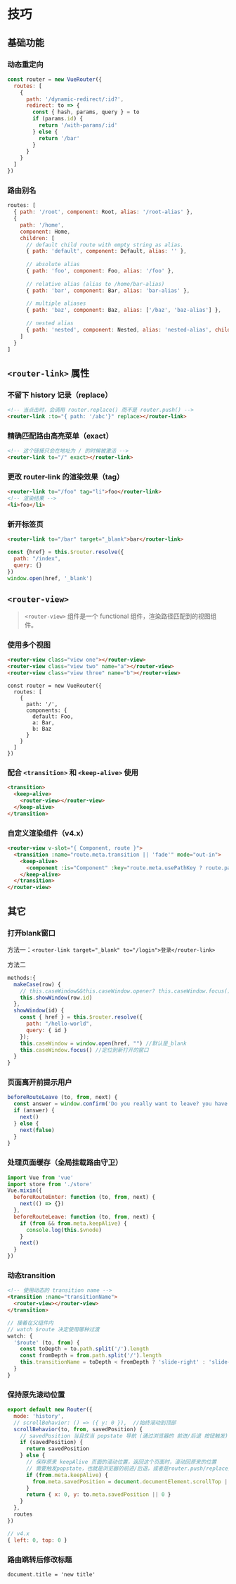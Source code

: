 # 技巧

## 基础功能

### 动态重定向

```js
const router = new VueRouter({
  routes: [
    {
      path: '/dynamic-redirect/:id?',
      redirect: to => {
        const { hash, params, query } = to
        if (params.id) {
          return '/with-params/:id'
        } else {
          return '/bar'
        }
      }
    }
  ]
})
```

### 路由别名

```js
routes: [
  { path: '/root', component: Root, alias: '/root-alias' },
  {
    path: '/home',
    component: Home,
    children: [
      // default child route with empty string as alias.
      { path: 'default', component: Default, alias: '' },
      
      // absolute alias
      { path: 'foo', component: Foo, alias: '/foo' },
      
      // relative alias (alias to /home/bar-alias)
      { path: 'bar', component: Bar, alias: 'bar-alias' },
      
      // multiple aliases
      { path: 'baz', component: Baz, alias: ['/baz', 'baz-alias'] },
      
      // nested alias
      { path: 'nested', component: Nested, alias: 'nested-alias', children: [{ path: 'foo', component: NestedFoo }] }
    ]
  }
]
```



## `<router-link>` 属性

### 不留下 history 记录（replace）

```html
<!-- 当点击时，会调用 router.replace() 而不是 router.push() -->
<router-link :to="{ path: '/abc'}" replace></router-link>
```

### 精确匹配路由高亮菜单（exact）

```html
<!-- 这个链接只会在地址为 / 的时候被激活 -->
<router-link to="/" exact></router-link>
```

### 更改 router-link 的渲染效果（tag）

```html
<router-link to="/foo" tag="li">foo</router-link>
<!-- 渲染结果 -->
<li>foo</li>
```

### 新开标签页

```html
<router-link to="/bar" target="_blank">bar</router-link>
```

```js
const {href} = this.$router.resolve({
  path: "/index",
  query: {}
})
window.open(href, '_blank')
```



## `<router-view>`

> `<router-view>` 组件是一个 functional 组件，渲染路径匹配到的视图组件。

### 使用多个视图

```html
<router-view class="view one"></router-view>
<router-view class="view two" name="a"></router-view>
<router-view class="view three" name="b"></router-view>
```

```js{5}
const router = new VueRouter({
  routes: [
    {
      path: '/',
      components: {
        default: Foo,
        a: Bar,
        b: Baz
      }
    }
  ]
})
```

### 配合 `<transition>` 和 `<keep-alive>` 使用

```html
<transition>
  <keep-alive>
    <router-view></router-view>
  </keep-alive>
</transition>
```

### 自定义渲染组件（v4.x）

```html
<router-view v-slot="{ Component, route }">
  <transition :name="route.meta.transition || 'fade'" mode="out-in">
    <keep-alive>
      <component :is="Component" :key="route.meta.usePathKey ? route.path : undefined" />
    </keep-alive>
  </transition>
</router-view>
```



## 其它

### 打开blank窗口

方法一：`<router-link target="_blank" to="/login">登录</router-link>`

方法二

```js
methods:{
  makeCase(row) {
    // this.caseWindow&&this.caseWindow.opener? this.caseWindow.focus(): this.showWindow()
    this.showWindow(row.id)
  },
  showWindow(id) {
    const { href } = this.$router.resolve({
      path: "/hello-world",
      query: { id }
    });
    this.caseWindow = window.open(href, "") //默认是_blank
    this.caseWindow.focus() //定位到新打开的窗口
  }
}
```

### 页面离开前提示用户

```js
beforeRouteLeave (to, from, next) {
  const answer = window.confirm('Do you really want to leave? you have unsaved changes!')
  if (answer) {
    next()
  } else {
    next(false)
  }
}
```

### 处理页面缓存（全局挂载路由守卫）

```js
import Vue from 'vue'
import store from './store'
Vue.mixin({
  beforeRouteEnter: function (to, from, next) {
    next(() => {})
  },
  beforeRouteLeave: function (to, from, next) {
    if (from && from.meta.keepAlive) {
      console.log(this.$vnode)
    }
    next()
  }
})
```

### 动态transition

```html
<!-- 使用动态的 transition name -->
<transition :name="transitionName">
  <router-view></router-view>
</transition>
```

```js
// 接着在父组件内
// watch $route 决定使用哪种过渡
watch: {
  '$route' (to, from) {
    const toDepth = to.path.split('/').length
    const fromDepth = from.path.split('/').length
    this.transitionName = toDepth < fromDepth ? 'slide-right' : 'slide-left'
  }
}
```

### 保持原先滚动位置

```js
export default new Router({
  mode: 'history',
  // scrollBehavior: () => ({ y: 0 }),  //始终滚动到顶部
  scrollBehavior(to, from, savedPosition) {
    // savedPosition 当且仅当 popstate 导航 (通过浏览器的 前进/后退 按钮触发) 时才可用，也就是history模式下才可用
    if (savedPosition) {
      return savedPosition
    } else {
      // 保存原来 keepAlive 页面的滚动位置，返回这个页面时，滚动回原来的位置
      // 需要触发popstate，也就是浏览器的前进/后退，或者是router.push/replace方法
      if (from.meta.keepAlive) {
        from.meta.savedPosition = document.documentElement.scrollTop || window.scrollY || document.body.scrollTop
      }
      return { x: 0, y: to.meta.savedPosition || 0 }
    }
  },
  routes
})
```

```js
// v4.x
{ left: 0, top: 0 }
```

### 路由跳转后修改标题

```
document.title = 'new title'
```

